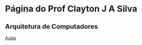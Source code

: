 # Página do Prof Clayton J A Silva 
## Arquitetura de Computadores

[Aulas](https://claytonjasilva.github.io/arq_aulas.html)
